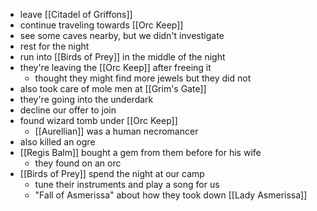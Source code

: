 - leave [[Citadel of Griffons]]
- continue traveling towards [[Orc Keep]]
- see some caves nearby, but we didn't investigate
- rest for the night
- run into [[Birds of Prey]] in the middle of the night
- they're leaving the [[Orc Keep]] after freeing it
	- thought they might find more jewels but they did not
- also took care of mole men at [[Grim's Gate]]
- they're going into the underdark
- decline our offer to join
- found wizard tomb under [[Orc Keep]]
	- [[Aurellian]] was a human necromancer
- also killed an ogre
- [[Regis Balm]] bought a gem from them before for his wife
	- they found on an orc
- [[Birds of Prey]] spend the night at our camp
	- tune their instruments and play a song for us
	- "Fall of Asmerissa" about how they took down [[Lady Asmerissa]]
